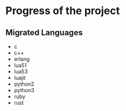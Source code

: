 # Progress of the project

## Migrated Languages

* c
* c++
* erlang
* lua51
* lua53
* luajit
* python2
* python3
* ruby
* rust
